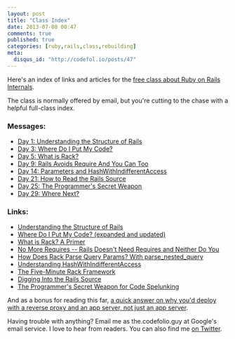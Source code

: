 ```yaml
---
layout: post
title: "Class Index"
date: 2013-07-08 00:47
comments: true
published: true
categories: [ruby,rails,class,rebuilding]
meta:
  disqus_id: "http://codefol.io/posts/47"
---
```

Here's an index of links and articles for the <a href="http://eepurl.com/CWXED">free class about Ruby on Rails Internals</a>.

The class is normally offered by email, but you're cutting to the chase with a helpful full-class index.

<h3>Messages:</h3>

<ul>
<li><a href="http://us2.campaign-archive2.com/?u=c5569fb6471a3e64be2aa1466&id=1830a76b38&e=[UNIQID]">Day 1: Understanding the Structure of Rails</a></li>
<li><a href="http://us2.campaign-archive1.com/?u=c5569fb6471a3e64be2aa1466&id=7631c54fcc&e=[UNIQID]">Day 3: Where Do I Put My Code?</a></li>
<li><a href="http://us2.campaign-archive2.com/?u=c5569fb6471a3e64be2aa1466&id=bb705fc2b2&e=[UNIQID]">Day 5: What is Rack?</a></li>
<li><a href="http://us2.campaign-archive2.com/?u=c5569fb6471a3e64be2aa1466&id=c24edee2dc&e=[UNIQID]">Day 9: Rails Avoids Require And You Can Too</a></li>
<li><a href="http://us2.campaign-archive2.com/?u=c5569fb6471a3e64be2aa1466&id=5d6689a91a&e=[UNIQID]">Day 14: Parameters and HashWithIndifferentAccess</a></li>
<li><a href="http://us2.campaign-archive1.com/?u=c5569fb6471a3e64be2aa1466&id=907b7e6800&e=[UNIQID]">Day 21: How to Read the Rails Source</a></li>
<li><a href="http://us2.campaign-archive1.com/?u=c5569fb6471a3e64be2aa1466&id=46b2f291fc&e=[UNIQID]">Day 25: The Programmer's Secret Weapon</a></li>
<li><a href="http://us2.campaign-archive1.com/?u=c5569fb6471a3e64be2aa1466&id=03c49cd034&e=[UNIQID]">Day 29: Where Next?</a></li>
</ul>

<h3>Links:</h3>

<ul>
<li><a href="http://codefol.io/posts/46-Understanding-the-Structure-of-Rails">Understanding the Structure of Rails</a></li>
<li><a href="http://codefol.io/posts/where-do-i-put-my-code-in-rails-updated">Where Do I Put My Code? (expanded and updated)</a></li>
<li><a href="http://codefol.io/posts/14--What-is-Rack-A-Primer">What is Rack?  A Primer</a></li>
<li><a href="http://codefol.io/posts/32-No-More-Requires">No More Requires -- Rails Doesn't Need Requires and Neither Do You</a></li>
<li><a href="http://codefol.io/posts/9-How-Does-Rack-Parse-Query-Params-With-parse-nested-query">How Does Rack Parse Query Params?  With parse_nested_query</a></li>
<li><a href="http://codefol.io/posts/11-Deep-Rails-Understanding-HashWithIndifferentAccess-Understanding-the-Params-Hash">Understanding HashWithIndifferentAccess</a></li>
<li><a href="http://portal.sliderocket.com/AIMWD/Five-Minute-Framework">The Five-Minute Rack Framework</a></li>
<li><a href="http://codefol.io/posts/51-Digging-Into-the-Rails-Source">Digging Into the Rails Source</a></li>
<li><a href="http://codefol.io/posts/52-The-Programmer-s-Secret-Weapon-for-Code-Spelunking">The Programmer's Secret Weapon for Code Spelunking</a></li>
</ul>

And as a bonus for reading this far, <a href="http://codefol.io/posts/50-Web-Servers-and-Application-Servers">a quick answer on why you'd deploy with a reverse proxy and an app server, not just an app server</a>.

Having trouble with anything? Email me as the.codefolio.guy at Google's email service. I love to hear from readers. You can also find me <a href="http://twitter.com/codefolio">on Twitter</a>.

